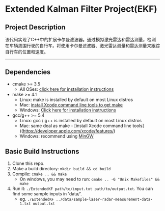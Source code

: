 # Extended Kalman Filter Project(EKF)

## Project Description

该代码实现了C++中的扩展卡尔曼滤波器。通过模拟激光雷达和雷达测量，检测在车辆周围行驶的自行车。将使用卡尔曼滤波器、激光雷达测量和雷达测量来跟踪自行车的位置和速度。

---

## Dependencies

* cmake >= 3.5
  * All OSes: [click here for installation instructions](https://cmake.org/install/)
* make >= 4.1
  * Linux: make is installed by default on most Linux distros
  * Mac: [install Xcode command line tools to get make](https://developer.apple.com/xcode/features/)
  * Windows: [Click here for installation instructions](http://gnuwin32.sourceforge.net/packages/make.htm)
* gcc/g++ >= 5.4
  * Linux: gcc / g++ is installed by default on most Linux distros
  * Mac: same deal as make - [install Xcode command line tools]((<https://developer.apple.com/xcode/features/>)
  * Windows: recommend using [MinGW](http://www.mingw.org/)

## Basic Build Instructions

1. Clone this repo.
2. Make a build directory: `mkdir build && cd build`
3. Compile: `cmake .. && make`
   * On windows, you may need to run: `cmake .. -G "Unix Makefiles" && make`
4. Run it: `./ExtendedKF path/to/input.txt path/to/output.txt`. You can find
   some sample inputs in 'data/'.
    * eg. `./ExtendedKF ../data/sample-laser-radar-measurement-data-1.txt output.txt`
